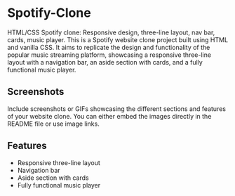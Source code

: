 # Spotify-Clone
HTML/CSS Spotify clone: Responsive design, three-line layout, nav bar, cards, music player.
This is a Spotify website clone project built using HTML and vanilla CSS. It aims to replicate the design and functionality of the popular music streaming platform, showcasing a responsive three-line layout with a navigation bar, an aside section with cards, and a fully functional music player.

## Screenshots

Include screenshots or GIFs showcasing the different sections and features of your website clone. You can either embed the images directly in the README file or use image links.

## Features

- Responsive three-line layout
- Navigation bar
- Aside section with cards
- Fully functional music player




